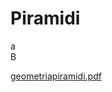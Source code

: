 # Piramidi

a  
B  

[geometriapiramidi.pdf](https://leticlem.github.io/piramidi/geometriapiramidi.pdf)
